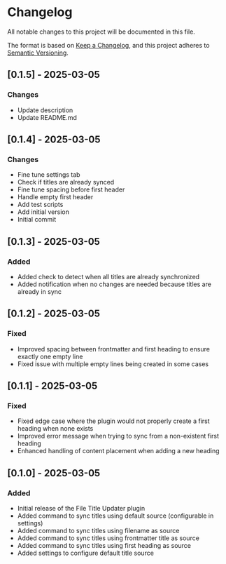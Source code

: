 # Changelog

All notable changes to this project will be documented in this file.

The format is based on [Keep a Changelog](https://keepachangelog.com/en/1.0.0/),
and this project adheres to [Semantic Versioning](https://semver.org/spec/v2.0.0.html).



## [0.1.5] - 2025-03-05

### Changes

- Update description
- Update README.md

## [0.1.4] - 2025-03-05

### Changes

- Fine tune settings tab
- Check if titles are already synced
- Fine tune spacing before first header
- Handle empty first header
- Add test scripts
- Add initial version
- Initial commit

## [0.1.3] - 2025-03-05

### Added

- Added check to detect when all titles are already synchronized
- Added notification when no changes are needed because titles are already in sync

## [0.1.2] - 2025-03-05

### Fixed

- Improved spacing between frontmatter and first heading to ensure exactly one empty line
- Fixed issue with multiple empty lines being created in some cases

## [0.1.1] - 2025-03-05

### Fixed

- Fixed edge case where the plugin would not properly create a first heading when none exists
- Improved error message when trying to sync from a non-existent first heading
- Enhanced handling of content placement when adding a new heading

## [0.1.0] - 2025-03-05

### Added

- Initial release of the File Title Updater plugin
- Added command to sync titles using default source (configurable in settings)
- Added command to sync titles using filename as source
- Added command to sync titles using frontmatter title as source
- Added command to sync titles using first heading as source
- Added settings to configure default title source
